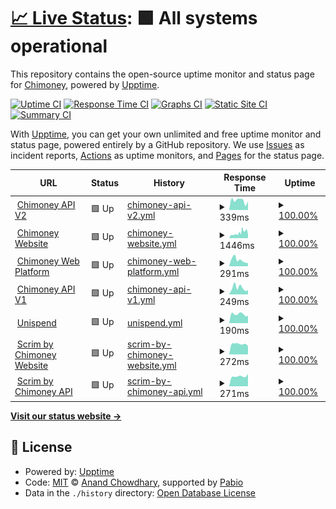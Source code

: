 # [📈 Live Status](https://chimoney.github.io/chimoney-status): <!--live status--> **🟩 All systems operational**

This repository contains the open-source uptime monitor and status page for [Chimoney](http://chimoney.io/), powered by [Upptime](https://github.com/upptime/upptime).

[![Uptime CI](https://github.com/chimoney/chimoney-status/workflows/Uptime%20CI/badge.svg)](https://github.com/chimoney/chimoney-status/actions?query=workflow%3A%22Uptime+CI%22)
[![Response Time CI](https://github.com/chimoney/chimoney-status/workflows/Response%20Time%20CI/badge.svg)](https://github.com/chimoney/chimoney-status/actions?query=workflow%3A%22Response+Time+CI%22)
[![Graphs CI](https://github.com/chimoney/chimoney-status/workflows/Graphs%20CI/badge.svg)](https://github.com/chimoney/chimoney-status/actions?query=workflow%3A%22Graphs+CI%22)
[![Static Site CI](https://github.com/chimoney/chimoney-status/workflows/Static%20Site%20CI/badge.svg)](https://github.com/chimoney/chimoney-status/actions?query=workflow%3A%22Static+Site+CI%22)
[![Summary CI](https://github.com/chimoney/chimoney-status/workflows/Summary%20CI/badge.svg)](https://github.com/chimoney/chimoney-status/actions?query=workflow%3A%22Summary+CI%22)

With [Upptime](https://upptime.js.org), you can get your own unlimited and free uptime monitor and status page, powered entirely by a GitHub repository. We use [Issues](https://github.com/chimoney/chimoney-status/issues) as incident reports, [Actions](https://github.com/chimoney/chimoney-status/actions) as uptime monitors, and [Pages](https://chimoney.github.io/chimoney-status) for the status page.

<!--start: status pages-->
<!-- This summary is generated by Upptime (https://github.com/upptime/upptime) -->
<!-- Do not edit this manually, your changes will be overwritten -->
<!-- prettier-ignore -->
| URL | Status | History | Response Time | Uptime |
| --- | ------ | ------- | ------------- | ------ |
| <img alt="" src="https://icons.duckduckgo.com/ip3/api.chimoney.io.ico" height="13"> [Chimoney API V2](https://api.chimoney.io) | 🟩 Up | [chimoney-api-v2.yml](https://github.com/Chimoney/chimoney-status/commits/HEAD/history/chimoney-api-v2.yml) | <details><summary><img alt="Response time graph" src="./graphs/chimoney-api-v2/response-time-week.png" height="20"> 339ms</summary><br><a href="https://chimoney.github.io/chimoney-status/history/chimoney-api-v2"><img alt="Response time 341" src="https://img.shields.io/endpoint?url=https%3A%2F%2Fraw.githubusercontent.com%2FChimoney%2Fchimoney-status%2FHEAD%2Fapi%2Fchimoney-api-v2%2Fresponse-time.json"></a><br><a href="https://chimoney.github.io/chimoney-status/history/chimoney-api-v2"><img alt="24-hour response time 281" src="https://img.shields.io/endpoint?url=https%3A%2F%2Fraw.githubusercontent.com%2FChimoney%2Fchimoney-status%2FHEAD%2Fapi%2Fchimoney-api-v2%2Fresponse-time-day.json"></a><br><a href="https://chimoney.github.io/chimoney-status/history/chimoney-api-v2"><img alt="7-day response time 339" src="https://img.shields.io/endpoint?url=https%3A%2F%2Fraw.githubusercontent.com%2FChimoney%2Fchimoney-status%2FHEAD%2Fapi%2Fchimoney-api-v2%2Fresponse-time-week.json"></a><br><a href="https://chimoney.github.io/chimoney-status/history/chimoney-api-v2"><img alt="30-day response time 335" src="https://img.shields.io/endpoint?url=https%3A%2F%2Fraw.githubusercontent.com%2FChimoney%2Fchimoney-status%2FHEAD%2Fapi%2Fchimoney-api-v2%2Fresponse-time-month.json"></a><br><a href="https://chimoney.github.io/chimoney-status/history/chimoney-api-v2"><img alt="1-year response time 341" src="https://img.shields.io/endpoint?url=https%3A%2F%2Fraw.githubusercontent.com%2FChimoney%2Fchimoney-status%2FHEAD%2Fapi%2Fchimoney-api-v2%2Fresponse-time-year.json"></a></details> | <details><summary><a href="https://chimoney.github.io/chimoney-status/history/chimoney-api-v2">100.00%</a></summary><a href="https://chimoney.github.io/chimoney-status/history/chimoney-api-v2"><img alt="All-time uptime 99.97%" src="https://img.shields.io/endpoint?url=https%3A%2F%2Fraw.githubusercontent.com%2FChimoney%2Fchimoney-status%2FHEAD%2Fapi%2Fchimoney-api-v2%2Fuptime.json"></a><br><a href="https://chimoney.github.io/chimoney-status/history/chimoney-api-v2"><img alt="24-hour uptime 100.00%" src="https://img.shields.io/endpoint?url=https%3A%2F%2Fraw.githubusercontent.com%2FChimoney%2Fchimoney-status%2FHEAD%2Fapi%2Fchimoney-api-v2%2Fuptime-day.json"></a><br><a href="https://chimoney.github.io/chimoney-status/history/chimoney-api-v2"><img alt="7-day uptime 100.00%" src="https://img.shields.io/endpoint?url=https%3A%2F%2Fraw.githubusercontent.com%2FChimoney%2Fchimoney-status%2FHEAD%2Fapi%2Fchimoney-api-v2%2Fuptime-week.json"></a><br><a href="https://chimoney.github.io/chimoney-status/history/chimoney-api-v2"><img alt="30-day uptime 100.00%" src="https://img.shields.io/endpoint?url=https%3A%2F%2Fraw.githubusercontent.com%2FChimoney%2Fchimoney-status%2FHEAD%2Fapi%2Fchimoney-api-v2%2Fuptime-month.json"></a><br><a href="https://chimoney.github.io/chimoney-status/history/chimoney-api-v2"><img alt="1-year uptime 99.97%" src="https://img.shields.io/endpoint?url=https%3A%2F%2Fraw.githubusercontent.com%2FChimoney%2Fchimoney-status%2FHEAD%2Fapi%2Fchimoney-api-v2%2Fuptime-year.json"></a></details>
| <img alt="" src="https://icons.duckduckgo.com/ip3/chimoney.io.ico" height="13"> [Chimoney Website](https://chimoney.io) | 🟩 Up | [chimoney-website.yml](https://github.com/Chimoney/chimoney-status/commits/HEAD/history/chimoney-website.yml) | <details><summary><img alt="Response time graph" src="./graphs/chimoney-website/response-time-week.png" height="20"> 1446ms</summary><br><a href="https://chimoney.github.io/chimoney-status/history/chimoney-website"><img alt="Response time 1452" src="https://img.shields.io/endpoint?url=https%3A%2F%2Fraw.githubusercontent.com%2FChimoney%2Fchimoney-status%2FHEAD%2Fapi%2Fchimoney-website%2Fresponse-time.json"></a><br><a href="https://chimoney.github.io/chimoney-status/history/chimoney-website"><img alt="24-hour response time 1554" src="https://img.shields.io/endpoint?url=https%3A%2F%2Fraw.githubusercontent.com%2FChimoney%2Fchimoney-status%2FHEAD%2Fapi%2Fchimoney-website%2Fresponse-time-day.json"></a><br><a href="https://chimoney.github.io/chimoney-status/history/chimoney-website"><img alt="7-day response time 1446" src="https://img.shields.io/endpoint?url=https%3A%2F%2Fraw.githubusercontent.com%2FChimoney%2Fchimoney-status%2FHEAD%2Fapi%2Fchimoney-website%2Fresponse-time-week.json"></a><br><a href="https://chimoney.github.io/chimoney-status/history/chimoney-website"><img alt="30-day response time 1402" src="https://img.shields.io/endpoint?url=https%3A%2F%2Fraw.githubusercontent.com%2FChimoney%2Fchimoney-status%2FHEAD%2Fapi%2Fchimoney-website%2Fresponse-time-month.json"></a><br><a href="https://chimoney.github.io/chimoney-status/history/chimoney-website"><img alt="1-year response time 1452" src="https://img.shields.io/endpoint?url=https%3A%2F%2Fraw.githubusercontent.com%2FChimoney%2Fchimoney-status%2FHEAD%2Fapi%2Fchimoney-website%2Fresponse-time-year.json"></a></details> | <details><summary><a href="https://chimoney.github.io/chimoney-status/history/chimoney-website">100.00%</a></summary><a href="https://chimoney.github.io/chimoney-status/history/chimoney-website"><img alt="All-time uptime 99.63%" src="https://img.shields.io/endpoint?url=https%3A%2F%2Fraw.githubusercontent.com%2FChimoney%2Fchimoney-status%2FHEAD%2Fapi%2Fchimoney-website%2Fuptime.json"></a><br><a href="https://chimoney.github.io/chimoney-status/history/chimoney-website"><img alt="24-hour uptime 100.00%" src="https://img.shields.io/endpoint?url=https%3A%2F%2Fraw.githubusercontent.com%2FChimoney%2Fchimoney-status%2FHEAD%2Fapi%2Fchimoney-website%2Fuptime-day.json"></a><br><a href="https://chimoney.github.io/chimoney-status/history/chimoney-website"><img alt="7-day uptime 100.00%" src="https://img.shields.io/endpoint?url=https%3A%2F%2Fraw.githubusercontent.com%2FChimoney%2Fchimoney-status%2FHEAD%2Fapi%2Fchimoney-website%2Fuptime-week.json"></a><br><a href="https://chimoney.github.io/chimoney-status/history/chimoney-website"><img alt="30-day uptime 100.00%" src="https://img.shields.io/endpoint?url=https%3A%2F%2Fraw.githubusercontent.com%2FChimoney%2Fchimoney-status%2FHEAD%2Fapi%2Fchimoney-website%2Fuptime-month.json"></a><br><a href="https://chimoney.github.io/chimoney-status/history/chimoney-website"><img alt="1-year uptime 99.63%" src="https://img.shields.io/endpoint?url=https%3A%2F%2Fraw.githubusercontent.com%2FChimoney%2Fchimoney-status%2FHEAD%2Fapi%2Fchimoney-website%2Fuptime-year.json"></a></details>
| <img alt="" src="https://icons.duckduckgo.com/ip3/dash.chimoney.io.ico" height="13"> [Chimoney Web Platform](https://dash.chimoney.io) | 🟩 Up | [chimoney-web-platform.yml](https://github.com/Chimoney/chimoney-status/commits/HEAD/history/chimoney-web-platform.yml) | <details><summary><img alt="Response time graph" src="./graphs/chimoney-web-platform/response-time-week.png" height="20"> 291ms</summary><br><a href="https://chimoney.github.io/chimoney-status/history/chimoney-web-platform"><img alt="Response time 328" src="https://img.shields.io/endpoint?url=https%3A%2F%2Fraw.githubusercontent.com%2FChimoney%2Fchimoney-status%2FHEAD%2Fapi%2Fchimoney-web-platform%2Fresponse-time.json"></a><br><a href="https://chimoney.github.io/chimoney-status/history/chimoney-web-platform"><img alt="24-hour response time 174" src="https://img.shields.io/endpoint?url=https%3A%2F%2Fraw.githubusercontent.com%2FChimoney%2Fchimoney-status%2FHEAD%2Fapi%2Fchimoney-web-platform%2Fresponse-time-day.json"></a><br><a href="https://chimoney.github.io/chimoney-status/history/chimoney-web-platform"><img alt="7-day response time 291" src="https://img.shields.io/endpoint?url=https%3A%2F%2Fraw.githubusercontent.com%2FChimoney%2Fchimoney-status%2FHEAD%2Fapi%2Fchimoney-web-platform%2Fresponse-time-week.json"></a><br><a href="https://chimoney.github.io/chimoney-status/history/chimoney-web-platform"><img alt="30-day response time 289" src="https://img.shields.io/endpoint?url=https%3A%2F%2Fraw.githubusercontent.com%2FChimoney%2Fchimoney-status%2FHEAD%2Fapi%2Fchimoney-web-platform%2Fresponse-time-month.json"></a><br><a href="https://chimoney.github.io/chimoney-status/history/chimoney-web-platform"><img alt="1-year response time 328" src="https://img.shields.io/endpoint?url=https%3A%2F%2Fraw.githubusercontent.com%2FChimoney%2Fchimoney-status%2FHEAD%2Fapi%2Fchimoney-web-platform%2Fresponse-time-year.json"></a></details> | <details><summary><a href="https://chimoney.github.io/chimoney-status/history/chimoney-web-platform">100.00%</a></summary><a href="https://chimoney.github.io/chimoney-status/history/chimoney-web-platform"><img alt="All-time uptime 100.00%" src="https://img.shields.io/endpoint?url=https%3A%2F%2Fraw.githubusercontent.com%2FChimoney%2Fchimoney-status%2FHEAD%2Fapi%2Fchimoney-web-platform%2Fuptime.json"></a><br><a href="https://chimoney.github.io/chimoney-status/history/chimoney-web-platform"><img alt="24-hour uptime 100.00%" src="https://img.shields.io/endpoint?url=https%3A%2F%2Fraw.githubusercontent.com%2FChimoney%2Fchimoney-status%2FHEAD%2Fapi%2Fchimoney-web-platform%2Fuptime-day.json"></a><br><a href="https://chimoney.github.io/chimoney-status/history/chimoney-web-platform"><img alt="7-day uptime 100.00%" src="https://img.shields.io/endpoint?url=https%3A%2F%2Fraw.githubusercontent.com%2FChimoney%2Fchimoney-status%2FHEAD%2Fapi%2Fchimoney-web-platform%2Fuptime-week.json"></a><br><a href="https://chimoney.github.io/chimoney-status/history/chimoney-web-platform"><img alt="30-day uptime 100.00%" src="https://img.shields.io/endpoint?url=https%3A%2F%2Fraw.githubusercontent.com%2FChimoney%2Fchimoney-status%2FHEAD%2Fapi%2Fchimoney-web-platform%2Fuptime-month.json"></a><br><a href="https://chimoney.github.io/chimoney-status/history/chimoney-web-platform"><img alt="1-year uptime 100.00%" src="https://img.shields.io/endpoint?url=https%3A%2F%2Fraw.githubusercontent.com%2FChimoney%2Fchimoney-status%2FHEAD%2Fapi%2Fchimoney-web-platform%2Fuptime-year.json"></a></details>
| <img alt="" src="https://icons.duckduckgo.com/ip3/live.chimoney.io.ico" height="13"> [Chimoney API V1](https://live.chimoney.io) | 🟩 Up | [chimoney-api-v1.yml](https://github.com/Chimoney/chimoney-status/commits/HEAD/history/chimoney-api-v1.yml) | <details><summary><img alt="Response time graph" src="./graphs/chimoney-api-v1/response-time-week.png" height="20"> 249ms</summary><br><a href="https://chimoney.github.io/chimoney-status/history/chimoney-api-v1"><img alt="Response time 395" src="https://img.shields.io/endpoint?url=https%3A%2F%2Fraw.githubusercontent.com%2FChimoney%2Fchimoney-status%2FHEAD%2Fapi%2Fchimoney-api-v1%2Fresponse-time.json"></a><br><a href="https://chimoney.github.io/chimoney-status/history/chimoney-api-v1"><img alt="24-hour response time 165" src="https://img.shields.io/endpoint?url=https%3A%2F%2Fraw.githubusercontent.com%2FChimoney%2Fchimoney-status%2FHEAD%2Fapi%2Fchimoney-api-v1%2Fresponse-time-day.json"></a><br><a href="https://chimoney.github.io/chimoney-status/history/chimoney-api-v1"><img alt="7-day response time 249" src="https://img.shields.io/endpoint?url=https%3A%2F%2Fraw.githubusercontent.com%2FChimoney%2Fchimoney-status%2FHEAD%2Fapi%2Fchimoney-api-v1%2Fresponse-time-week.json"></a><br><a href="https://chimoney.github.io/chimoney-status/history/chimoney-api-v1"><img alt="30-day response time 251" src="https://img.shields.io/endpoint?url=https%3A%2F%2Fraw.githubusercontent.com%2FChimoney%2Fchimoney-status%2FHEAD%2Fapi%2Fchimoney-api-v1%2Fresponse-time-month.json"></a><br><a href="https://chimoney.github.io/chimoney-status/history/chimoney-api-v1"><img alt="1-year response time 395" src="https://img.shields.io/endpoint?url=https%3A%2F%2Fraw.githubusercontent.com%2FChimoney%2Fchimoney-status%2FHEAD%2Fapi%2Fchimoney-api-v1%2Fresponse-time-year.json"></a></details> | <details><summary><a href="https://chimoney.github.io/chimoney-status/history/chimoney-api-v1">100.00%</a></summary><a href="https://chimoney.github.io/chimoney-status/history/chimoney-api-v1"><img alt="All-time uptime 99.99%" src="https://img.shields.io/endpoint?url=https%3A%2F%2Fraw.githubusercontent.com%2FChimoney%2Fchimoney-status%2FHEAD%2Fapi%2Fchimoney-api-v1%2Fuptime.json"></a><br><a href="https://chimoney.github.io/chimoney-status/history/chimoney-api-v1"><img alt="24-hour uptime 100.00%" src="https://img.shields.io/endpoint?url=https%3A%2F%2Fraw.githubusercontent.com%2FChimoney%2Fchimoney-status%2FHEAD%2Fapi%2Fchimoney-api-v1%2Fuptime-day.json"></a><br><a href="https://chimoney.github.io/chimoney-status/history/chimoney-api-v1"><img alt="7-day uptime 100.00%" src="https://img.shields.io/endpoint?url=https%3A%2F%2Fraw.githubusercontent.com%2FChimoney%2Fchimoney-status%2FHEAD%2Fapi%2Fchimoney-api-v1%2Fuptime-week.json"></a><br><a href="https://chimoney.github.io/chimoney-status/history/chimoney-api-v1"><img alt="30-day uptime 100.00%" src="https://img.shields.io/endpoint?url=https%3A%2F%2Fraw.githubusercontent.com%2FChimoney%2Fchimoney-status%2FHEAD%2Fapi%2Fchimoney-api-v1%2Fuptime-month.json"></a><br><a href="https://chimoney.github.io/chimoney-status/history/chimoney-api-v1"><img alt="1-year uptime 99.99%" src="https://img.shields.io/endpoint?url=https%3A%2F%2Fraw.githubusercontent.com%2FChimoney%2Fchimoney-status%2FHEAD%2Fapi%2Fchimoney-api-v1%2Fuptime-year.json"></a></details>
| <img alt="" src="https://icons.duckduckgo.com/ip3/unispend.com.ico" height="13"> [Unispend](https://unispend.com) | 🟩 Up | [unispend.yml](https://github.com/Chimoney/chimoney-status/commits/HEAD/history/unispend.yml) | <details><summary><img alt="Response time graph" src="./graphs/unispend/response-time-week.png" height="20"> 190ms</summary><br><a href="https://chimoney.github.io/chimoney-status/history/unispend"><img alt="Response time 227" src="https://img.shields.io/endpoint?url=https%3A%2F%2Fraw.githubusercontent.com%2FChimoney%2Fchimoney-status%2FHEAD%2Fapi%2Funispend%2Fresponse-time.json"></a><br><a href="https://chimoney.github.io/chimoney-status/history/unispend"><img alt="24-hour response time 122" src="https://img.shields.io/endpoint?url=https%3A%2F%2Fraw.githubusercontent.com%2FChimoney%2Fchimoney-status%2FHEAD%2Fapi%2Funispend%2Fresponse-time-day.json"></a><br><a href="https://chimoney.github.io/chimoney-status/history/unispend"><img alt="7-day response time 190" src="https://img.shields.io/endpoint?url=https%3A%2F%2Fraw.githubusercontent.com%2FChimoney%2Fchimoney-status%2FHEAD%2Fapi%2Funispend%2Fresponse-time-week.json"></a><br><a href="https://chimoney.github.io/chimoney-status/history/unispend"><img alt="30-day response time 199" src="https://img.shields.io/endpoint?url=https%3A%2F%2Fraw.githubusercontent.com%2FChimoney%2Fchimoney-status%2FHEAD%2Fapi%2Funispend%2Fresponse-time-month.json"></a><br><a href="https://chimoney.github.io/chimoney-status/history/unispend"><img alt="1-year response time 227" src="https://img.shields.io/endpoint?url=https%3A%2F%2Fraw.githubusercontent.com%2FChimoney%2Fchimoney-status%2FHEAD%2Fapi%2Funispend%2Fresponse-time-year.json"></a></details> | <details><summary><a href="https://chimoney.github.io/chimoney-status/history/unispend">100.00%</a></summary><a href="https://chimoney.github.io/chimoney-status/history/unispend"><img alt="All-time uptime 100.00%" src="https://img.shields.io/endpoint?url=https%3A%2F%2Fraw.githubusercontent.com%2FChimoney%2Fchimoney-status%2FHEAD%2Fapi%2Funispend%2Fuptime.json"></a><br><a href="https://chimoney.github.io/chimoney-status/history/unispend"><img alt="24-hour uptime 100.00%" src="https://img.shields.io/endpoint?url=https%3A%2F%2Fraw.githubusercontent.com%2FChimoney%2Fchimoney-status%2FHEAD%2Fapi%2Funispend%2Fuptime-day.json"></a><br><a href="https://chimoney.github.io/chimoney-status/history/unispend"><img alt="7-day uptime 100.00%" src="https://img.shields.io/endpoint?url=https%3A%2F%2Fraw.githubusercontent.com%2FChimoney%2Fchimoney-status%2FHEAD%2Fapi%2Funispend%2Fuptime-week.json"></a><br><a href="https://chimoney.github.io/chimoney-status/history/unispend"><img alt="30-day uptime 100.00%" src="https://img.shields.io/endpoint?url=https%3A%2F%2Fraw.githubusercontent.com%2FChimoney%2Fchimoney-status%2FHEAD%2Fapi%2Funispend%2Fuptime-month.json"></a><br><a href="https://chimoney.github.io/chimoney-status/history/unispend"><img alt="1-year uptime 100.00%" src="https://img.shields.io/endpoint?url=https%3A%2F%2Fraw.githubusercontent.com%2FChimoney%2Fchimoney-status%2FHEAD%2Fapi%2Funispend%2Fuptime-year.json"></a></details>
| <img alt="" src="https://icons.duckduckgo.com/ip3/scrim.ai.ico" height="13"> [Scrim by Chimoney Website](https://scrim.ai) | 🟩 Up | [scrim-by-chimoney-website.yml](https://github.com/Chimoney/chimoney-status/commits/HEAD/history/scrim-by-chimoney-website.yml) | <details><summary><img alt="Response time graph" src="./graphs/scrim-by-chimoney-website/response-time-week.png" height="20"> 272ms</summary><br><a href="https://chimoney.github.io/chimoney-status/history/scrim-by-chimoney-website"><img alt="Response time 314" src="https://img.shields.io/endpoint?url=https%3A%2F%2Fraw.githubusercontent.com%2FChimoney%2Fchimoney-status%2FHEAD%2Fapi%2Fscrim-by-chimoney-website%2Fresponse-time.json"></a><br><a href="https://chimoney.github.io/chimoney-status/history/scrim-by-chimoney-website"><img alt="24-hour response time 224" src="https://img.shields.io/endpoint?url=https%3A%2F%2Fraw.githubusercontent.com%2FChimoney%2Fchimoney-status%2FHEAD%2Fapi%2Fscrim-by-chimoney-website%2Fresponse-time-day.json"></a><br><a href="https://chimoney.github.io/chimoney-status/history/scrim-by-chimoney-website"><img alt="7-day response time 272" src="https://img.shields.io/endpoint?url=https%3A%2F%2Fraw.githubusercontent.com%2FChimoney%2Fchimoney-status%2FHEAD%2Fapi%2Fscrim-by-chimoney-website%2Fresponse-time-week.json"></a><br><a href="https://chimoney.github.io/chimoney-status/history/scrim-by-chimoney-website"><img alt="30-day response time 270" src="https://img.shields.io/endpoint?url=https%3A%2F%2Fraw.githubusercontent.com%2FChimoney%2Fchimoney-status%2FHEAD%2Fapi%2Fscrim-by-chimoney-website%2Fresponse-time-month.json"></a><br><a href="https://chimoney.github.io/chimoney-status/history/scrim-by-chimoney-website"><img alt="1-year response time 314" src="https://img.shields.io/endpoint?url=https%3A%2F%2Fraw.githubusercontent.com%2FChimoney%2Fchimoney-status%2FHEAD%2Fapi%2Fscrim-by-chimoney-website%2Fresponse-time-year.json"></a></details> | <details><summary><a href="https://chimoney.github.io/chimoney-status/history/scrim-by-chimoney-website">100.00%</a></summary><a href="https://chimoney.github.io/chimoney-status/history/scrim-by-chimoney-website"><img alt="All-time uptime 99.99%" src="https://img.shields.io/endpoint?url=https%3A%2F%2Fraw.githubusercontent.com%2FChimoney%2Fchimoney-status%2FHEAD%2Fapi%2Fscrim-by-chimoney-website%2Fuptime.json"></a><br><a href="https://chimoney.github.io/chimoney-status/history/scrim-by-chimoney-website"><img alt="24-hour uptime 100.00%" src="https://img.shields.io/endpoint?url=https%3A%2F%2Fraw.githubusercontent.com%2FChimoney%2Fchimoney-status%2FHEAD%2Fapi%2Fscrim-by-chimoney-website%2Fuptime-day.json"></a><br><a href="https://chimoney.github.io/chimoney-status/history/scrim-by-chimoney-website"><img alt="7-day uptime 100.00%" src="https://img.shields.io/endpoint?url=https%3A%2F%2Fraw.githubusercontent.com%2FChimoney%2Fchimoney-status%2FHEAD%2Fapi%2Fscrim-by-chimoney-website%2Fuptime-week.json"></a><br><a href="https://chimoney.github.io/chimoney-status/history/scrim-by-chimoney-website"><img alt="30-day uptime 100.00%" src="https://img.shields.io/endpoint?url=https%3A%2F%2Fraw.githubusercontent.com%2FChimoney%2Fchimoney-status%2FHEAD%2Fapi%2Fscrim-by-chimoney-website%2Fuptime-month.json"></a><br><a href="https://chimoney.github.io/chimoney-status/history/scrim-by-chimoney-website"><img alt="1-year uptime 99.99%" src="https://img.shields.io/endpoint?url=https%3A%2F%2Fraw.githubusercontent.com%2FChimoney%2Fchimoney-status%2FHEAD%2Fapi%2Fscrim-by-chimoney-website%2Fuptime-year.json"></a></details>
| <img alt="" src="https://icons.duckduckgo.com/ip3/api.scrim.ai.ico" height="13"> [Scrim by Chimoney API](https://api.scrim.ai) | 🟩 Up | [scrim-by-chimoney-api.yml](https://github.com/Chimoney/chimoney-status/commits/HEAD/history/scrim-by-chimoney-api.yml) | <details><summary><img alt="Response time graph" src="./graphs/scrim-by-chimoney-api/response-time-week.png" height="20"> 271ms</summary><br><a href="https://chimoney.github.io/chimoney-status/history/scrim-by-chimoney-api"><img alt="Response time 298" src="https://img.shields.io/endpoint?url=https%3A%2F%2Fraw.githubusercontent.com%2FChimoney%2Fchimoney-status%2FHEAD%2Fapi%2Fscrim-by-chimoney-api%2Fresponse-time.json"></a><br><a href="https://chimoney.github.io/chimoney-status/history/scrim-by-chimoney-api"><img alt="24-hour response time 238" src="https://img.shields.io/endpoint?url=https%3A%2F%2Fraw.githubusercontent.com%2FChimoney%2Fchimoney-status%2FHEAD%2Fapi%2Fscrim-by-chimoney-api%2Fresponse-time-day.json"></a><br><a href="https://chimoney.github.io/chimoney-status/history/scrim-by-chimoney-api"><img alt="7-day response time 271" src="https://img.shields.io/endpoint?url=https%3A%2F%2Fraw.githubusercontent.com%2FChimoney%2Fchimoney-status%2FHEAD%2Fapi%2Fscrim-by-chimoney-api%2Fresponse-time-week.json"></a><br><a href="https://chimoney.github.io/chimoney-status/history/scrim-by-chimoney-api"><img alt="30-day response time 281" src="https://img.shields.io/endpoint?url=https%3A%2F%2Fraw.githubusercontent.com%2FChimoney%2Fchimoney-status%2FHEAD%2Fapi%2Fscrim-by-chimoney-api%2Fresponse-time-month.json"></a><br><a href="https://chimoney.github.io/chimoney-status/history/scrim-by-chimoney-api"><img alt="1-year response time 298" src="https://img.shields.io/endpoint?url=https%3A%2F%2Fraw.githubusercontent.com%2FChimoney%2Fchimoney-status%2FHEAD%2Fapi%2Fscrim-by-chimoney-api%2Fresponse-time-year.json"></a></details> | <details><summary><a href="https://chimoney.github.io/chimoney-status/history/scrim-by-chimoney-api">100.00%</a></summary><a href="https://chimoney.github.io/chimoney-status/history/scrim-by-chimoney-api"><img alt="All-time uptime 98.58%" src="https://img.shields.io/endpoint?url=https%3A%2F%2Fraw.githubusercontent.com%2FChimoney%2Fchimoney-status%2FHEAD%2Fapi%2Fscrim-by-chimoney-api%2Fuptime.json"></a><br><a href="https://chimoney.github.io/chimoney-status/history/scrim-by-chimoney-api"><img alt="24-hour uptime 100.00%" src="https://img.shields.io/endpoint?url=https%3A%2F%2Fraw.githubusercontent.com%2FChimoney%2Fchimoney-status%2FHEAD%2Fapi%2Fscrim-by-chimoney-api%2Fuptime-day.json"></a><br><a href="https://chimoney.github.io/chimoney-status/history/scrim-by-chimoney-api"><img alt="7-day uptime 100.00%" src="https://img.shields.io/endpoint?url=https%3A%2F%2Fraw.githubusercontent.com%2FChimoney%2Fchimoney-status%2FHEAD%2Fapi%2Fscrim-by-chimoney-api%2Fuptime-week.json"></a><br><a href="https://chimoney.github.io/chimoney-status/history/scrim-by-chimoney-api"><img alt="30-day uptime 100.00%" src="https://img.shields.io/endpoint?url=https%3A%2F%2Fraw.githubusercontent.com%2FChimoney%2Fchimoney-status%2FHEAD%2Fapi%2Fscrim-by-chimoney-api%2Fuptime-month.json"></a><br><a href="https://chimoney.github.io/chimoney-status/history/scrim-by-chimoney-api"><img alt="1-year uptime 98.58%" src="https://img.shields.io/endpoint?url=https%3A%2F%2Fraw.githubusercontent.com%2FChimoney%2Fchimoney-status%2FHEAD%2Fapi%2Fscrim-by-chimoney-api%2Fuptime-year.json"></a></details>

<!--end: status pages-->

[**Visit our status website →**](https://chimoney.github.io/chimoney-status)

## 📄 License

- Powered by: [Upptime](https://github.com/upptime/upptime)
- Code: [MIT](./LICENSE) © [Anand Chowdhary](https://anandchowdhary.com), supported by [Pabio](https://pabio.com)
- Data in the `./history` directory: [Open Database License](https://opendatacommons.org/licenses/odbl/1-0/)
